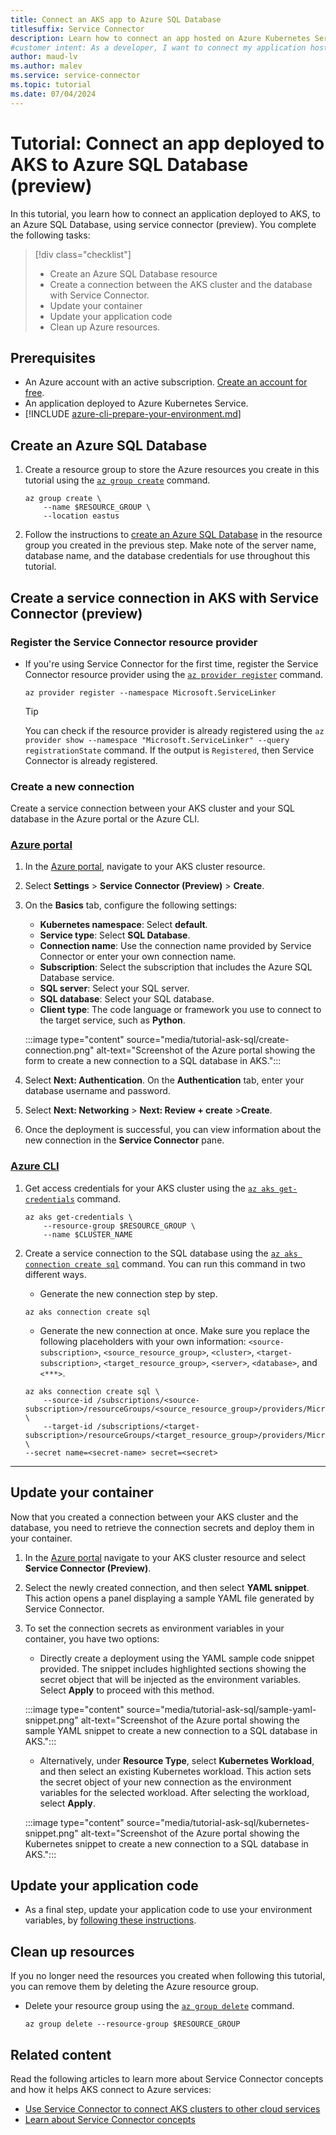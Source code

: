```yaml
---
title: Connect an AKS app to Azure SQL Database
titlesuffix: Service Connector
description: Learn how to connect an app hosted on Azure Kubernetes Service (AKS) to Microsoft Azure SQL Database.
#customer intent: As a developer, I want to connect my application hosted on AKS to Azure SQL Database.
author: maud-lv
ms.author: malev
ms.service: service-connector
ms.topic: tutorial
ms.date: 07/04/2024
---
```


# Tutorial: Connect an app deployed to AKS to Azure SQL Database (preview)

In this tutorial, you learn how to connect an application deployed to AKS, to an Azure SQL Database, using service connector (preview). You complete the following tasks:

> [!div class="checklist"]
> * Create an Azure SQL Database resource
> * Create a connection between the AKS cluster and the database with Service Connector.
> * Update your container
> * Update your application code
> * Clean up Azure resources.

## Prerequisites

* An Azure account with an active subscription. [Create an account for free](https://azure.microsoft.com/free/).
* An application deployed to Azure Kubernetes Service.
* [!INCLUDE [azure-cli-prepare-your-environment.md](~/reusable-content/azure-cli/azure-cli-prepare-your-environment-no-header.md)]

## Create an Azure SQL Database

1. Create a resource group to store the Azure resources you create in this tutorial using the [`az group create`](/cli/azure/group#az_group_create) command.

    ```azurecli-interactive
    az group create \
        --name $RESOURCE_GROUP \
        --location eastus
    ```

1. Follow the instructions to [create an Azure SQL Database](/azure/azure-sql/database/single-database-create-quickstart) in the resource group you created in the previous step. Make note of the server name, database name, and the database credentials for use throughout this tutorial.

## Create a service connection in AKS with Service Connector (preview)

### Register the Service Connector resource provider

* If you're using Service Connector for the first time, register the Service Connector resource provider using the [`az provider register`](/cli/azure/provider#az-provider-register) command.

    ```azurecli-interactive
    az provider register --namespace Microsoft.ServiceLinker
    ```

    > [!TIP]
    > You can check if the resource provider is already registered using the `az provider show --namespace "Microsoft.ServiceLinker" --query registrationState` command. If the output is `Registered`, then Service Connector is already registered.

<!-- check if registering RP is still necessary-->

### Create a new connection

Create a service connection between your AKS cluster and your SQL database in the Azure portal or the Azure CLI.

### [Azure portal](#tab/azure-portal)

1. In the [Azure portal](https://portal.azure.com/), navigate to your AKS cluster resource.
2. Select **Settings** > **Service Connector (Preview)** > **Create**.
3. On the **Basics** tab, configure the following settings:

    * **Kubernetes namespace**: Select **default**.
    * **Service type**: Select **SQL Database**.
    * **Connection name**: Use the connection name provided by Service Connector or enter your own connection name.
    * **Subscription**: Select the subscription that includes the Azure SQL Database service.
    * **SQL server**: Select your SQL server.
    * **SQL database**: Select your SQL database.
    * **Client type**: The code language or framework you use to connect to the target service, such as **Python**.
    
    :::image type="content" source="media/tutorial-ask-sql/create-connection.png" alt-text="Screenshot of the Azure portal showing the form to create a new connection to a SQL database in AKS.":::

4. Select **Next: Authentication**.  On the **Authentication** tab, enter your database username and password.
5. Select **Next: Networking** > **Next: Review + create** >**Create**.
6. Once the deployment is successful, you can view information about the new connection in the **Service Connector** pane.

### [Azure CLI](#tab/azure-cli)

1. Get access credentials for your AKS cluster using the [`az aks get-credentials`](/cli/azure/aks#az-aks-get-credentials) command.

    ```azurecli-interactive
    az aks get-credentials \
        --resource-group $RESOURCE_GROUP \
        --name $CLUSTER_NAME
    ```

1. Create a service connection to the SQL database using the [`az aks connection create sql`](/cli/azure/aks/connection/create#az-aks-connection-create-sql) command. You can run this command in two different ways.
    
    * Generate the new connection step by step.
    
    ```azurecli-interactive
    az aks connection create sql
    ```
    
    * Generate the new connection at once. Make sure you replace the following placeholders with your own information: `<source-subscription>`, `<source_resource_group>`, `<cluster>`, `<target-subscription>`, `<target_resource_group>`, `<server>`, `<database>`, and `<***>`.
    
    ```azurecli-interactive
    az aks connection create sql \
        --source-id /subscriptions/<source-subscription>/resourceGroups/<source_resource_group>/providers/Microsoft.ContainerService/managedClusters/<cluster> \
        --target-id /subscriptions/<target-subscription>/resourceGroups/<target_resource_group>/providers/Microsoft.Sql/servers/<server>/databases/<database> \
    --secret name=<secret-name> secret=<secret>
    ```

---

## Update your container

Now that you created a connection between your AKS cluster and the database, you need to retrieve the connection secrets and deploy them in your container.

1. In the [Azure portal](https://portal.azure.com/) navigate to your AKS cluster resource and select **Service Connector (Preview)**.
1. Select the newly created connection, and then select **YAML snippet**. This action opens a panel displaying a sample YAML file generated by Service Connector.
1. To set the connection secrets as environment variables in your container, you have two options:
    
    * Directly create a deployment using the YAML sample code snippet provided. The snippet includes highlighted sections showing the secret object that will be injected as the environment variables. Select **Apply** to proceed with this method.

    :::image type="content" source="media/tutorial-ask-sql/sample-yaml-snippet.png" alt-text="Screenshot of the Azure portal showing the sample YAML snippet to create a new connection to a SQL database in AKS.":::

   * Alternatively, under **Resource Type**, select **Kubernetes Workload**, and then select an existing Kubernetes workload. This action sets the secret object of your new connection as the environment variables for the selected workload. After selecting the workload, select **Apply**.

    :::image type="content" source="media/tutorial-ask-sql/kubernetes-snippet.png" alt-text="Screenshot of the Azure portal showing the Kubernetes snippet to create a new connection to a SQL database in AKS.":::

## Update your application code

* As a final step, update your application code to use your environment variables, by [following these instructions](how-to-integrate-sql-database.md#connection-string).

## Clean up resources

If you no longer need the resources you created when following this tutorial, you can remove them by deleting the Azure resource group.

* Delete your resource group using the [`az group delete`](/cli/azure/group#az_group_delete) command.

    ```azurecli-interactive
    az group delete --resource-group $RESOURCE_GROUP
    ```

## Related content

Read the following articles to learn more about Service Connector concepts and how it helps AKS connect to Azure services:

* [Use Service Connector to connect AKS clusters to other cloud services](./how-to-use-service-connector-in-aks.md)
* [Learn about Service Connector concepts](./concept-service-connector-internals.md)
